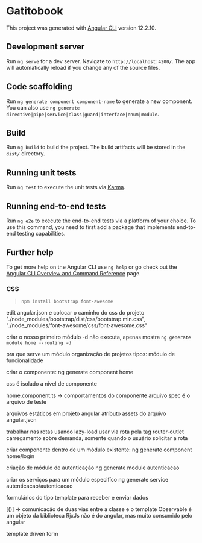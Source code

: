 # Gatitobook

This project was generated with [Angular CLI](https://github.com/angular/angular-cli) version 12.2.10.

## Development server

Run `ng serve` for a dev server. Navigate to `http://localhost:4200/`. The app will automatically reload if you change any of the source files.

## Code scaffolding

Run `ng generate component component-name` to generate a new component. You can also use `ng generate directive|pipe|service|class|guard|interface|enum|module`.

## Build

Run `ng build` to build the project. The build artifacts will be stored in the `dist/` directory.

## Running unit tests

Run `ng test` to execute the unit tests via [Karma](https://karma-runner.github.io).

## Running end-to-end tests

Run `ng e2e` to execute the end-to-end tests via a platform of your choice. To use this command, you need to first add a package that implements end-to-end testing capabilities.

## Further help

To get more help on the Angular CLI use `ng help` or go check out the [Angular CLI Overview and Command Reference](https://angular.io/cli) page.

### CSS
> `npm install bootstrap font-awesome`

edit angular.json e colocar o caminho do css do projeto
"./node_modules/bootstrap/dist/css/bootstrap.min.css",
"./node_modules/font-awesome/css/font-awesome.css"

criar o nosso primeiro módulo
-d não executa, apenas mostra
`ng generate module home --routing -d`

pra que serve um módulo
organização de projetos
tipos: módulo de funcionalidade

criar o componente:
ng generate component home

css é isolado a nível de componente


home.component.ts -> comportamentos do componente
arquivo spec é o arquivo de teste

arquivos estáticos em projeto angular
atríbuto assets do arquivo angular.json

trabalhar nas rotas usando lazy-load
usar via rota pela tag router-outlet
carregamento sobre demanda, somente quando o usuário solicitar a rota

criar componente dentro de um módulo existente:
ng generate component home/login

criação de módulo de autenticação
ng generate module autenticacao

criar os serviços para um módulo especifíco
ng generate service autenticacao/autenticacao

formulários do tipo template para receber e enviar dados

[()] -> comunicação de duas vias entre a classe e o template
Observable é um objeto da biblioteca RjxJs não é do angular, mas muito consumido pelo angular

template driven form


